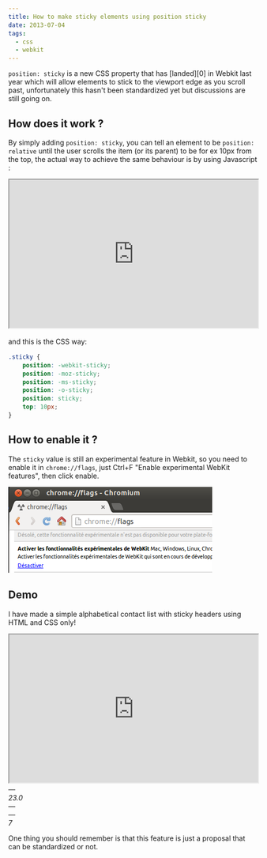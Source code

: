 ```yaml
---
title: How to make sticky elements using position sticky
date: 2013-07-04
tags:
  - css
  - webkit
---
```

```position: sticky``` is a new CSS property that has [landed][0] in Webkit last year which will allow elements to stick to the viewport edge as you scroll past, unfortunately this hasn't been standardized yet but discussions are still going on.

## How does it work ?
By simply adding ```position: sticky```, you can tell an element to be ```position: relative``` until the user scrolls the item (or its parent) to be for ex 10px from the top, the actual way to achieve the same behaviour is by using Javascript :

<iframe width="100%" height="300" src="https://jsbin.com/omanut/2" allowfullscreen="allowfullscreen"></iframe>

and this is the CSS way:

```css
.sticky {
    position: -webkit-sticky;
    position: -moz-sticky;
    position: -ms-sticky;
    position: -o-sticky;
    position: sticky;
    top: 10px;
}
```

## How to enable it ?
The ```sticky``` value is still an experimental feature in Webkit, so you need to enable it in ```chrome://flags```, just Ctrl+F "Enable experimental WebKit features", then click enable.

![chrome://flags](/assets/posts/css-sticky.png)

## Demo

I have made a simple alphabetical contact list with sticky headers using HTML and CSS only!

<iframe width="100%" height="300" src="https://jsfiddle.net/daker/ecpTw/embedded/result,css,html" allowfullscreen="allowfullscreen"></iframe>

<div class="browser-support">
    <dfn title="firefox" class="unsupported"><div>—</div></dfn>
    <dfn title="chrome"><div>23.0</div></dfn>
    <dfn title="opera" class="unsupported"><div>—</div></dfn>
    <dfn title="ie" class="unsupported"><div>—</div></dfn>
    <dfn title="safari"><div>7</div></dfn>
</div>

One thing you should remember is that this feature is just a proposal that can be standardized or not.
